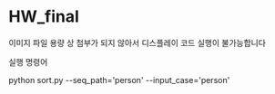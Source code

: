 # HW_final
이미지 파일 용량 상 첨부가 되지 않아서 디스플레이 코드 실행이 불가능합니다

실행 명령어

python sort.py --seq_path='person' --input_case='person'
